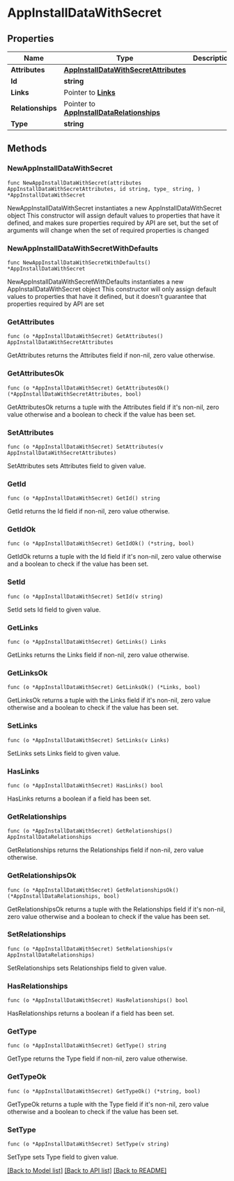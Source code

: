 # AppInstallDataWithSecret

## Properties

Name | Type | Description | Notes
------------ | ------------- | ------------- | -------------
**Attributes** | [**AppInstallDataWithSecretAttributes**](AppInstallDataWithSecretAttributes.md) |  | 
**Id** | **string** |  | 
**Links** | Pointer to [**Links**](Links.md) |  | [optional] 
**Relationships** | Pointer to [**AppInstallDataRelationships**](AppInstallDataRelationships.md) |  | [optional] 
**Type** | **string** |  | 

## Methods

### NewAppInstallDataWithSecret

`func NewAppInstallDataWithSecret(attributes AppInstallDataWithSecretAttributes, id string, type_ string, ) *AppInstallDataWithSecret`

NewAppInstallDataWithSecret instantiates a new AppInstallDataWithSecret object
This constructor will assign default values to properties that have it defined,
and makes sure properties required by API are set, but the set of arguments
will change when the set of required properties is changed

### NewAppInstallDataWithSecretWithDefaults

`func NewAppInstallDataWithSecretWithDefaults() *AppInstallDataWithSecret`

NewAppInstallDataWithSecretWithDefaults instantiates a new AppInstallDataWithSecret object
This constructor will only assign default values to properties that have it defined,
but it doesn't guarantee that properties required by API are set

### GetAttributes

`func (o *AppInstallDataWithSecret) GetAttributes() AppInstallDataWithSecretAttributes`

GetAttributes returns the Attributes field if non-nil, zero value otherwise.

### GetAttributesOk

`func (o *AppInstallDataWithSecret) GetAttributesOk() (*AppInstallDataWithSecretAttributes, bool)`

GetAttributesOk returns a tuple with the Attributes field if it's non-nil, zero value otherwise
and a boolean to check if the value has been set.

### SetAttributes

`func (o *AppInstallDataWithSecret) SetAttributes(v AppInstallDataWithSecretAttributes)`

SetAttributes sets Attributes field to given value.


### GetId

`func (o *AppInstallDataWithSecret) GetId() string`

GetId returns the Id field if non-nil, zero value otherwise.

### GetIdOk

`func (o *AppInstallDataWithSecret) GetIdOk() (*string, bool)`

GetIdOk returns a tuple with the Id field if it's non-nil, zero value otherwise
and a boolean to check if the value has been set.

### SetId

`func (o *AppInstallDataWithSecret) SetId(v string)`

SetId sets Id field to given value.


### GetLinks

`func (o *AppInstallDataWithSecret) GetLinks() Links`

GetLinks returns the Links field if non-nil, zero value otherwise.

### GetLinksOk

`func (o *AppInstallDataWithSecret) GetLinksOk() (*Links, bool)`

GetLinksOk returns a tuple with the Links field if it's non-nil, zero value otherwise
and a boolean to check if the value has been set.

### SetLinks

`func (o *AppInstallDataWithSecret) SetLinks(v Links)`

SetLinks sets Links field to given value.

### HasLinks

`func (o *AppInstallDataWithSecret) HasLinks() bool`

HasLinks returns a boolean if a field has been set.

### GetRelationships

`func (o *AppInstallDataWithSecret) GetRelationships() AppInstallDataRelationships`

GetRelationships returns the Relationships field if non-nil, zero value otherwise.

### GetRelationshipsOk

`func (o *AppInstallDataWithSecret) GetRelationshipsOk() (*AppInstallDataRelationships, bool)`

GetRelationshipsOk returns a tuple with the Relationships field if it's non-nil, zero value otherwise
and a boolean to check if the value has been set.

### SetRelationships

`func (o *AppInstallDataWithSecret) SetRelationships(v AppInstallDataRelationships)`

SetRelationships sets Relationships field to given value.

### HasRelationships

`func (o *AppInstallDataWithSecret) HasRelationships() bool`

HasRelationships returns a boolean if a field has been set.

### GetType

`func (o *AppInstallDataWithSecret) GetType() string`

GetType returns the Type field if non-nil, zero value otherwise.

### GetTypeOk

`func (o *AppInstallDataWithSecret) GetTypeOk() (*string, bool)`

GetTypeOk returns a tuple with the Type field if it's non-nil, zero value otherwise
and a boolean to check if the value has been set.

### SetType

`func (o *AppInstallDataWithSecret) SetType(v string)`

SetType sets Type field to given value.



[[Back to Model list]](../README.md#documentation-for-models) [[Back to API list]](../README.md#documentation-for-api-endpoints) [[Back to README]](../README.md)


